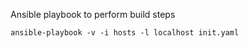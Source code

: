 Ansible playbook to perform build steps

```
ansible-playbook -v -i hosts -l localhost init.yaml
```
